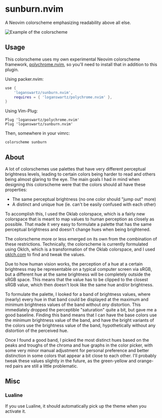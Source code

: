 # sunburn.nvim

A Neovim colorscheme emphasizing readability above all else.

![Example of the
colorscheme](https://loganswartz.com/images/sunburn.nvim/preview.png)

## Usage

This colorscheme uses my own experimental Neovim colorscheme framework,
[polychrome.nvim](https://github.com/loganswartz/polychrome.nvim), so you'll
need to install that in addition to this plugin.

Using packer.nvim:

```lua
use {
    'loganswartz/sunburn.nvim',
    requires = { 'loganswartz/polychrome.nvim' },
}
```

Using Vim-Plug:

```vim
Plug 'loganswartz/polychrome.nvim'
Plug 'loganswartz/sunburn.nvim'
```

Then, somewhere in your vimrc:

```vim
colorscheme sunburn
```

## About

A lot of colorschemes use palettes that have very different perceptual
brightness levels, leading to certain colors being harder to read and others
being almost glaring to the eye. The main goals I had in mind when designing
this colorscheme were that the colors should all have these properties:

* The same perceptual brightness (no one color should "jump out" more)
* A distinct and unique hue (ie. can't be easily confused with each other)

To accomplish this, I used the Oklab colorspace, which is a fairly new
colorspace that is meant to map values to human perception as closely as
possible. That made it very easy to formulate a palette that has the same
perceptual brightness and doesn't change hues when being brightened.

The colorscheme more or less emerged on its own from the combination of these
restrictions. Technically, the colorscheme is currently formulated using Oklch,
which is a transformation of the Oklab colorspace, and I used
[oklch.com](https://oklch.com) to find and tweak the values.

Due to how human vision works, the perception of a hue at a certain brightness
may be representable on a typical computer screen via sRGB, but a different hue
at the same brightness will be completely outside the sRGB space. This means
that the value has to be clipped to the closest sRGB value, which then doesn't
look like the same hue and/or brightness.

To formulate the palette, I looked for a band of brightness values, where
(nearly) every hue in that band could be displayed at the maximum and minimum
brightness values of the band without *any* distortion. This immediately dropped
the perceptible "saturation" quite a bit, but gave me a good baseline. Finding
this band means that I can have the base colors use the minimum brightness value
of the band, and have the bright variants of the colors use the brightness value
of the band, hypothetically without any distortion of the perceived hue.

Once I found a good band, I picked the most distinct hues based on the peaks and
troughs of the chroma and hue graphs in the color picker, with some very minor
manual adjustment for personal preference and better distinction in some colors
that appear a bit close to each other. I'll probably tweak these values slightly
in the future, as the green-yellow and orange-red pairs are still a little
problematic.

## Misc

### Lualine

If you use Lualine, it should automatically pick up the theme when you activate
it.

